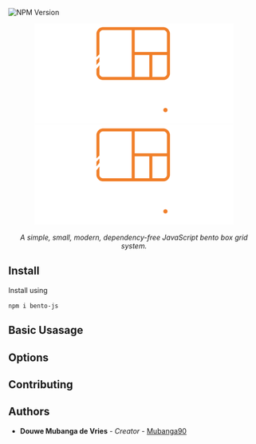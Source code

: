 ![NPM Version](https://img.shields.io/npm/v/bento-js)

<p align="center">
    <img src="logo/Bento Logo Dark.svg#gh-dark-mode-only" height="200">
    <img src="logo/Bento Logo Dark.svg#gh-light-mode-only" height="200">
</p>

<p align="center">
<em>A simple, small, modern, dependency-free JavaScript bento box grid system.</em>
</p>

## Install

Install using

```
npm i bento-js
```

## Basic Usasage

## Options

## Contributing

## Authors

- **Douwe Mubanga de Vries** - _Creator_ - [Mubanga90](https://github.com/mubanga90)

